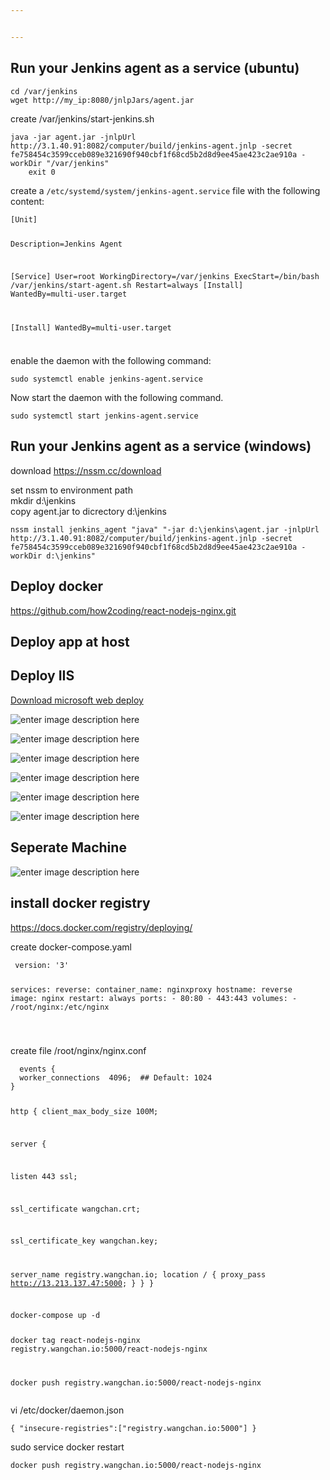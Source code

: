 ```yaml
---


---
```


<h2 id="run-your-jenkins-agent-as-a-service-ubuntu">Run your Jenkins agent as a service (ubuntu)</h2>
<pre><code>cd /var/jenkins
wget http://my_ip:8080/jnlpJars/agent.jar
</code></pre>
<p>create /var/jenkins/start-jenkins.sh</p>
<pre><code>java -jar agent.jar -jnlpUrl http://3.1.40.91:8082/computer/build/jenkins-agent.jnlp -secret fe758454c3599cceb089e321690f940cbf1f68cd5b2d8d9ee45ae423c2ae910a -workDir "/var/jenkins"
    exit 0
</code></pre>
<p>create a <code>/etc/systemd/system/jenkins-agent.service</code> file with the following content:</p>
<pre><code>[Unit]

Description=Jenkins Agent

[Service]
User=root
WorkingDirectory=/var/jenkins
ExecStart=/bin/bash /var/jenkins/start-agent.sh
Restart=always
[Install]
WantedBy=multi-user.target

[Install]
WantedBy=multi-user.target
</code></pre>
<h3 id="section"></h3>
<p>enable the daemon with the following command:</p>
<pre><code>sudo systemctl enable jenkins-agent.service
</code></pre>
<p>Now start the daemon with the following command.</p>
<pre><code>sudo systemctl start jenkins-agent.service
</code></pre>
<h2 id="run-your-jenkins-agent-as-a-service-windows">Run your Jenkins agent as a service (windows)</h2>
<p>download <a href="https://nssm.cc/download">https://nssm.cc/download</a></p>
<p>set nssm to environment path<br>
mkdir d:\jenkins<br>
copy agent.jar to dicrectory d:\jenkins</p>
<pre><code>nssm install jenkins_agent "java" "-jar d:\jenkins\agent.jar -jnlpUrl http://3.1.40.91:8082/computer/build/jenkins-agent.jnlp -secret fe758454c3599cceb089e321690f940cbf1f68cd5b2d8d9ee45ae423c2ae910a -workDir d:\jenkins"
</code></pre>
<h2 id="deploy-docker">Deploy docker</h2>
<p><a href="https://github.com/how2coding/react-nodejs-nginx.git">https://github.com/how2coding/react-nodejs-nginx.git</a></p>
<h2 id="deploy-app-at-host">Deploy app at host</h2>
<h2 id="deploy-iis">Deploy IIS</h2>
<p><a href="https://www.microsoft.com/en-us/download/details.aspx?id=43717">Download microsoft web deploy</a></p>
<p><img src="https://s3.ap-southeast-1.amazonaws.com/how2coding.com/jenkins/day3/mswebdeploy.png" alt="enter image description here"></p>
<p><img src="https://s3.ap-southeast-1.amazonaws.com/how2coding.com/jenkins/day3/mswebdeploy2.png" alt="enter image description here"></p>
<p><img src="https://s3.ap-southeast-1.amazonaws.com/how2coding.com/jenkins/day3/mswebdeploy3.png" alt="enter image description here"></p>
<p><img src="https://s3.ap-southeast-1.amazonaws.com/how2coding.com/jenkins/day3/mswebdeploy4.png" alt="enter image description here"></p>
<p><img src="https://s3.ap-southeast-1.amazonaws.com/how2coding.com/jenkins/day3/mswebdeploy5.png" alt="enter image description here"></p>
<p><img src="https://s3.ap-southeast-1.amazonaws.com/how2coding.com/jenkins/day3/mswebdeploy6.png" alt="enter image description here"></p>
<h2 id="seperate-machine">Seperate Machine</h2>
<p><img src="https://file.wangchan.io/staticcontent/jenkinscourse/architecture.png" alt="enter image description here"></p>
<h2 id="install-docker-registry">install docker registry</h2>
<p><a href="https://docs.docker.com/registry/deploying/">https://docs.docker.com/registry/deploying/</a></p>
<p>create docker-compose.yaml</p>
<pre class=" language-console"><code class="prism  language-console"> version: '3'

services:
  reverse:
    container_name: nginxproxy
    hostname: reverse
    image: nginx
    restart: always
    ports:
      - 80:80
      - 443:443
    volumes:
      - /root/nginx:/etc/nginx

</code></pre>
<p>create file /root/nginx/nginx.conf</p>
<pre><code>  events {
  worker_connections  4096;  ## Default: 1024
}

http {
   client_max_body_size 100M;

   server {

  listen 443 ssl;

  ssl_certificate wangchan.crt;

  ssl_certificate_key wangchan.key;

  server_name registry.wangchan.io;
  location / {
     proxy_pass http://13.213.137.47:5000;
      }
   }
}
</code></pre>
<h3 id="section-1"></h3>
<pre><code>docker-compose up -d


docker tag react-nodejs-nginx registry.wangchan.io:5000/react-nodejs-nginx



docker push registry.wangchan.io:5000/react-nodejs-nginx
</code></pre>
<p>vi /etc/docker/daemon.json</p>
<pre><code>{ "insecure-registries":["registry.wangchan.io:5000"] }
</code></pre>
<p>sudo service docker restart</p>
<pre><code>docker push registry.wangchan.io:5000/react-nodejs-nginx
</code></pre>

